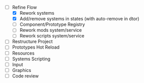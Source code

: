 - [ ] Refine Flow
    - [x] Rework systems
    - [x] Add/remove systems in states (with auto-remove in dtor)
    - [ ] Component/Prototype Registry
    - [ ] Rework mods system/service
    - [ ] Rework scripts system/service
- [ ] Restructure Project
- [ ] Prototypes Hot Reload
- [ ] Resources
- [ ] Systems Scripting
- [ ] Input
- [ ] Graphics
- [ ] Code review

